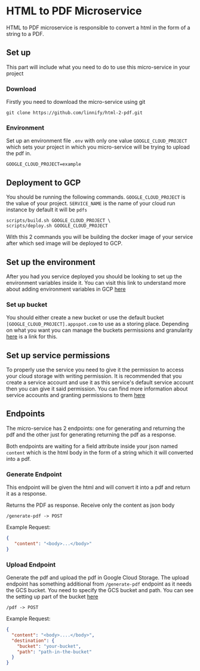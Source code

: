  # HTML to PDF Microservice

HTML to PDF microservice is responsible to convert a html in the form of a string to a PDF.

 ## Set up

This part will include what you need to do to use this micro-service in your project

 ### Download

Firstly you need to download the micro-service using git

```
git clone https://github.com/linnify/html-2-pdf.git
```

 ### Environment

Set up an environment file ``.env`` with only one value ``GOOGLE_CLOUD_PROJECT`` which sets your project in which you micro-service will be trying to upload the pdf in.

```.env
GOOGLE_CLOUD_PROJECT=example
```

 ## Deployment to GCP

You should be running the following commands. `GOOGLE_CLOUD_PROJECT` is the value of your project. 
`SERVICE_NAME` is the name of your cloud run instance by default it will be `pdfs`

```
scripts/build.sh GOOGLE_CLOUD_PROJECT \
scripts/deploy.sh GOOGLE_CLOUD_PROJECT
```

With this 2 commands you will be building the docker image of your service after which sed image will be deployed to GCP.

 ## Set up the environment

After you had you service deployed you should be looking to set up the environment variables inside it.
You can visit this link to understand more about adding environment variables in GCP [here](https://cloud.google.com/run/docs/configuring/environment-variables)


 ### Set up bucket

You should either create a new bucket or use the default bucket `[GOOGLE_CLOUD_PROJECT].appspot.com`
to use as a storing place. Depending on what you want you can manage the buckets permissions and 
granularity [here](https://cloud.google.com/storage/docs/access-control) is a link for this.

 ## Set up service permissions

To properly use the service you need to give it the permission to access your cloud storage with writing permission.
It is recommended that you create a service account and use it as this service's default service account then you can give it said permission.
You can find more information about service accounts and granting permissions to them [here](https://cloud.google.com/iam/docs/service-accounts)

## Endpoints

The micro-service has 2 endpoints: one for generating and returning the pdf and 
the other just for generating returning the pdf as a response.

Both endpoints are waiting for a field attribute inside your json named
`content` which is the html body in the form of a string which it will converted into a pdf.
 
 ### Generate Endpoint
 
This endpoint will be given the html and will convert it into a pdf and return it as a response.
 

Returns the PDF as response. Receive only the content as json body
```
/generate-pdf -> POST
```
Example Request:
```json
{
   "content": "<body>...</body>"
}
```

 ### Upload Endpoint

Generate the pdf and upload the pdf in Google Cloud Storage. The upload endpoint has something additional from `/generate-pdf`
endpoint as it needs the GCS bucket.
You need to specify the GCS bucket and path. You can see the setting up part of the bucket [here](#set-up-bucket)

```
/pdf -> POST
```

Example Request:
```json
{
  "content": "<body>....</body>",
  "destination": {
    "bucket": "your-bucket",
    "path": "path-in-the-bucket"
  }
}
```


